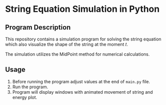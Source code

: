 # String Equation Simulation in Python

## Program Description
This repository contains a simulation program for solving the string equation which also visualize the shape of the string at the moment 𝑡.

The simulation utilizes the MidPoint method for numerical calculations.

## Usage
1. Before running the program adjust values at the end of `main.py` file.
2. Run the program.
3. Program will display windows with animated movement of string and energy plot.
